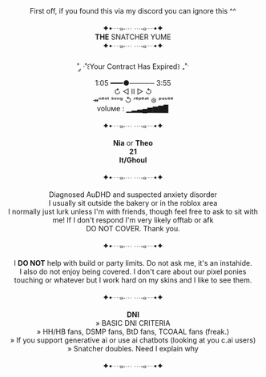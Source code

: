 <div align="center">
    First off, if you found this via my discord you can ignore this ^^
</div><br/>
<div align="center">
    ✦•┈๑⋅⋯ ⋯⋅๑┈•✦<br/>
<b>THE</b> SNATCHER YUME<br/>
<div align="center">
    ✦•┈๑⋅⋯ ⋯⋅๑┈•✦
</div><br/>
    ˚ ༘ ·˚꒰Your Contract Has Expired꒱ ₊˚ˑ<br/>
1:05 ━━━●───── 3:55<br/>
           ↻ ◁ II ▷ ↺<br/>
↠ⁿᵉˣᵗ ˢᵒⁿᵍ ↺ ʳᵉᵖᵉᵃᵗ ⊜ ᵖᵃᵘˢᵉ<br/>
volυмe : ▁▂▃▄▅▆▇▉<br/>
</div><br/>
<div align="center">
    ✦•┈๑⋅⋯ ⋯⋅๑┈•✦
</div><br/>
<div align="center">
    <b>Nia</b> or <b>Theo</b><br/>
    <b>21</b><br/>
    <b>It/Ghoul</b><br/>
</div><br/>
<div align="center">
    ✦•┈๑⋅⋯ ⋯⋅๑┈•✦
</div><br/>
<div align="center">
    Diagnosed AuDHD and suspected anxiety disorder<br/>
    I usually sit outside the bakery or in the roblox area<br/>
    I normally just lurk unless I'm with friends, though feel free to ask to sit with me! If I don't respond I'm very likely offtab or afk<br/>
    DO NOT COVER. Thank you.<br/>
</div><br/>
<div align="center">
    ✦•┈๑⋅⋯ ⋯⋅๑┈•✦
</div><br/>
<div align="center">
    I <b>DO NOT</b> help with build or party limits. Do not ask me, it's an instahide.<br/>
    I also do not enjoy being covered. I don't care about our pixel ponies touching or whatever but I work hard on my skins and I like to see them.
</div><br/>
<div align="center">
    ✦•┈๑⋅⋯ ⋯⋅๑┈•✦
</div><br/>
<div align="center">
    <b>DNI</b><br/>
    » BASIC DNI CRITERIA<br/>
    » HH/HB fans, DSMP fans, BtD fans, TCOAAL fans (freak.)<br/>
    » If you support generative ai or use ai chatbots (looking at you c.ai users)<br/>
    » Snatcher doubles. Need I explain why<br/>
</div><br/>
<div align="center">
    ✦•┈๑⋅⋯ ⋯⋅๑┈•✦
</div><br/>
